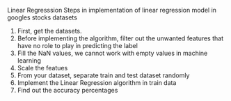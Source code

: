 Linear Regresssion
 Steps in implementation of linear regression model in googles stocks datasets
 1. First, get the datasets. 
 2. Before implementing the algorithm, filter out the unwanted features that have no role to play in predicting the label
 3. Fill the NaN values, we cannot work with empty values in machine learning
 4. Scale the featues
 5. From your dataset, separate train and test dataset randomly
 6. Implement the Linear Regression algorithm in train data 
 7. Find out the accuracy percentages
